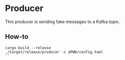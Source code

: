 # Producer

This producer is sending fake messages to a Kafka topic.

## How-to

```shell
cargo build --release
./target/release/producer -c $PWD/config.toml
``